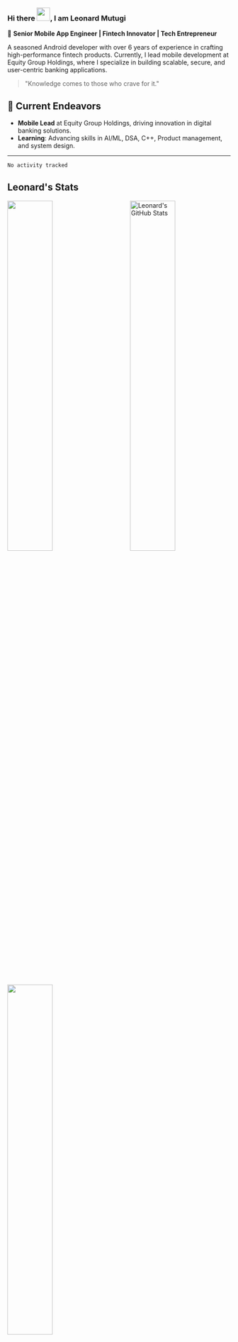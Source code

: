 ### Hi there <img src="https://raw.githubusercontent.com/MartinHeinz/MartinHeinz/master/wave.gif" width="30px">, I am Leonard Mutugi 

🎯 **Senior Mobile App Engineer | Fintech Innovator | Tech Entrepreneur**

A seasoned Android developer with over 6 years of experience in crafting high-performance fintech products. Currently, I lead mobile development at Equity Group Holdings, where I specialize in building scalable, secure, and user-centric banking applications.

> "Knowledge comes to those who crave for it."

## 🚀 Current Endeavors

- **Mobile Lead** at Equity Group Holdings, driving innovation in digital banking solutions.
- **Learning**: Advancing skills in AI/ML, DSA, C++, Product management, and system design.
---

<!--START_SECTION:waka-->

```txt
No activity tracked
```

<!--END_SECTION:waka-->

<!--[![wakatime](
https://wakatime.com/badge/user/118b5f73-6723-4127-88df-130c1e70a287.svg)](https://wakatime.com/@codzure)-->

## Leonard's Stats
<a href="https://github.com/Codzure">
  <img src="https://github-readme-stats.vercel.app/api?username=Codzure&show_icons=true&theme=gotham&count_private=true" alt="Leonard's GitHub Stats"   width="45%" align="right"/>
 <img  src="https://github-readme-streak-stats.herokuapp.com/?user=Codzure&theme=dark" width="45%" >

<a href="https://github.com/anuraghazra/github-readme-stats"><img width="45%" align="center" src="https://github-readme-stats.vercel.app/api/top-langs/?username=Codzure&theme=github_dark&layout=compact&hide_border=true" /></a>
</a>

---

## 📫 Let's Connect

- 🌐 [codzure.dev](https://codzure.dev)
- 💼 [LinkedIn](https://www.linkedin.com/in/leonardmutugi)
- 🐦 [Twitter](https://twitter.com/Codzure)
- ✍️ [Medium](https://medium.com/@codzure)
- 🧠 [LeetCode](https://leetcode.com/codzure/)

![](https://api.visitorbadge.io/api/VisitorHit?user=codzure&repo=github-visitors-badge&countColor=%237B1E7A)
